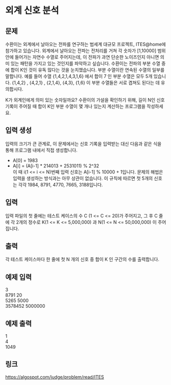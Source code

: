 # 외계 신호 분석

## 문제

수환이는 외계에서 날아오는 전파를 연구하는 범세계 대규모 프로젝트, ITES@home에 참가하고 있습니다. 외계에서 날아오는 전파는 전처리를 거쳐 각 숫자가 [1,10000] 범위 안에 들어가는 자연수 수열로 주어지는데, 이 전파가 과연 단순한 노이즈인지 아니면 의미 있는 패턴을 가지고 있는 것인지를 파악하고 싶습니다. 수환이는 전파의 부분 수열 중에 합이 K인 것이 유독 많다는 것을 눈치챘습니다. 부분 수열이란 연속된 수열의 일부를 말합니다. 예를 들어 수열 {1,4,2,1,4,3,1,6} 에서 합이 7 인 부분 수열은 모두 5개 있습니다. {1,4,2} , {4,2,1} , {2,1,4}, {4,3}, {1,6} 이 부분 수열들은 서로 겹쳐도 된다는 데 유의합시다.

K가 외계인에게 의미 있는 숫자일까요? 수환이의 가설을 확인하기 위해, 길이 N인 신호 기록이 주어질 때 합이 K인 부분 수열이 몇 개나 있는지 계산하는 프로그램을 작성하세요.


## 입력 생성

입력의 크기가 큰 관계로, 이 문제에서는 신호 기록을 입력받는 대신 다음과 같은 식을 통해 프로그램 내에서 직접 생성합니다.

 - A[0] = 1983  
 - A[i] = (A[i-1] * 214013 + 2531011) % 2^32  
이 때 i(1 <= i <= N)번째 입력 신호는 A[i-1] % 10000 + 1입니다. 문제의 해법은 입력을 생성하는 방식과는 아무 상관이 없습니다. 이 규칙에 따르면 첫 5개의 신호는 각각 1984, 8791, 4770, 7665, 3188입니다.

## 입력

입력 파일의 첫 줄에는 테스트 케이스의 수 C (1 <= C <= 20)가 주어지고, 그 후 C 줄에 각 2개의 정수로 K(1 <= K <= 5,000,000) 과 N(1 <= N <= 50,000,000) 이 주어집니다.


## 출력

각 테스트 케이스마다 한 줄에 첫 N 개의 신호 중 합이 K 인 구간의 수를 출력합니다.


## 예제 입력

3  
8791 20  
5265 5000  
3578452 5000000  


## 예제 출력

1  
4  
1049 

## 링크
https://algospot.com/judge/problem/read/ITES
